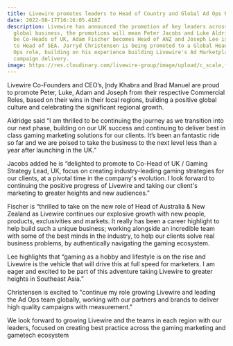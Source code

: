 ```yaml
---
title: Livewire promotes leaders to Head of Country and Global Ad Ops Roles
date: 2022-08-17T16:16:05.418Z
description: Livewire has announced the promotion of key leaders across its
  global business, the promotions will mean Peter Jacobs and Luke Aldridge will
  be Co-Heads of UK, Adam Fischer becomes Head of ANZ and Joseph Lee is promoted
  to Head of SEA. Jarryd Christensen is being promoted to a Global Head of Ad
  Ops role, building on his experience building Livewire's Ad Marketplace and
  campaign delivery.
image: https://res.cloudinary.com/livewire-group/image/upload/c_scale,f_auto,q_auto,w_580/v1660753062/LinkedIn-Header_xzbvlk.png
---
```

Livewire Co-Founders and CEO’s, [I](https://www.linkedin.com/in/indykhabra/)ndy Khabra and Brad Manuel are proud to promote Peter, Luke, Adam and Joseph from their respective Commercial Roles, based on their wins in their local regions, building a positive global culture and celebrating the significant regional growth. 

Aldridge said “I am thrilled to be continuing the journey as we transition into our next phase, building on our UK success and continuing to deliver best in class gaming marketing solutions for our clients. It’s been an fantastic ride so far and we are poised to take the business to the next level less than a year after launching in the UK.” 

Jacobs added he is “delighted to promote to Co-Head of UK / Gaming Strategy Lead, UK, focus on creating industry-leading gaming strategies for our clients, at a pivotal time in the company's evolution. I look forward to continuing the positive progress of Livewire and taking our client's marketing to greater heights and new audiences.” 

Fischer is “thrilled to take on the new role of Head of Australia & New Zealand as Livewire continues our explosive growth with new people, products, exclusivities and markets. It really has been a career highlight to help build such a unique business; working alongside an incredible team with some of the best minds in the industry, to help our clients solve real business problems, by authentically navigating the gaming ecosystem. 

Lee highlights that “gaming as a hobby and lifestyle is on the rise and Livewire is the vehicle that will drive this at full speed for marketers. I am eager and excited to be part of this adventure taking Livewire to greater heights in Southeast Asia.”  

Christensen is excited to "continue my role growing Livewire and leading the Ad Ops team globally, working with our partners and brands to deliver high quality campaigns with measurement."

We look forward to growing Livewire and the teams in each region with our leaders, focused on creating best practice across the gaming marketing and gametech ecosystem